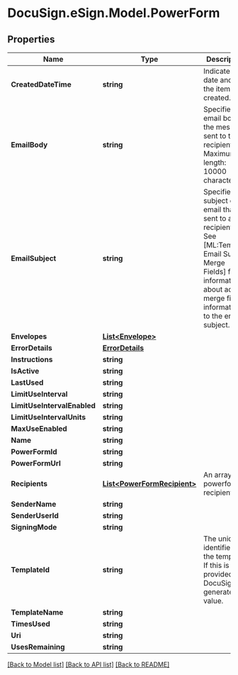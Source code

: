 # DocuSign.eSign.Model.PowerForm
## Properties

Name | Type | Description | Notes
------------ | ------------- | ------------- | -------------
**CreatedDateTime** | **string** | Indicates the date and time the item was created. | [optional] 
**EmailBody** | **string** | Specifies the email body of the message sent to the recipient.   Maximum length: 10000 characters.  | [optional] 
**EmailSubject** | **string** | Specifies the subject of the email that is sent to all recipients.  See [ML:Template Email Subject Merge Fields] for information about adding merge field information to the email subject. | [optional] 
**Envelopes** | [**List&lt;Envelope&gt;**](Envelope.md) |  | [optional] 
**ErrorDetails** | [**ErrorDetails**](ErrorDetails.md) |  | [optional] 
**Instructions** | **string** |  | [optional] 
**IsActive** | **string** |  | [optional] 
**LastUsed** | **string** |  | [optional] 
**LimitUseInterval** | **string** |  | [optional] 
**LimitUseIntervalEnabled** | **string** |  | [optional] 
**LimitUseIntervalUnits** | **string** |  | [optional] 
**MaxUseEnabled** | **string** |  | [optional] 
**Name** | **string** |  | [optional] 
**PowerFormId** | **string** |  | [optional] 
**PowerFormUrl** | **string** |  | [optional] 
**Recipients** | [**List&lt;PowerFormRecipient&gt;**](PowerFormRecipient.md) | An array of powerform recipients. | [optional] 
**SenderName** | **string** |  | [optional] 
**SenderUserId** | **string** |  | [optional] 
**SigningMode** | **string** |  | [optional] 
**TemplateId** | **string** | The unique identifier of the template. If this is not provided, DocuSign will generate a value.  | [optional] 
**TemplateName** | **string** |  | [optional] 
**TimesUsed** | **string** |  | [optional] 
**Uri** | **string** |  | [optional] 
**UsesRemaining** | **string** |  | [optional] 

[[Back to Model list]](../README.md#documentation-for-models) [[Back to API list]](../README.md#documentation-for-api-endpoints) [[Back to README]](../README.md)

